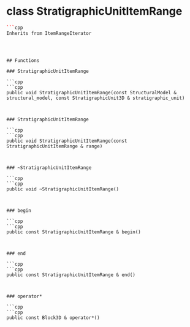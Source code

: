 # class StratigraphicUnitItemRange


```cpp
```cpp
Inherits from ItemRangeIterator
```
```



## Functions

### StratigraphicUnitItemRange

```cpp
```cpp
public void StratigraphicUnitItemRange(const StructuralModel & structural_model, const StratigraphicUnit3D & stratigraphic_unit)
```
```


### StratigraphicUnitItemRange

```cpp
```cpp
public void StratigraphicUnitItemRange(const StratigraphicUnitItemRange & range)
```
```


### ~StratigraphicUnitItemRange

```cpp
```cpp
public void ~StratigraphicUnitItemRange()
```
```


### begin

```cpp
```cpp
public const StratigraphicUnitItemRange & begin()
```
```


### end

```cpp
```cpp
public const StratigraphicUnitItemRange & end()
```
```


### operator*

```cpp
```cpp
public const Block3D & operator*()
```
```




